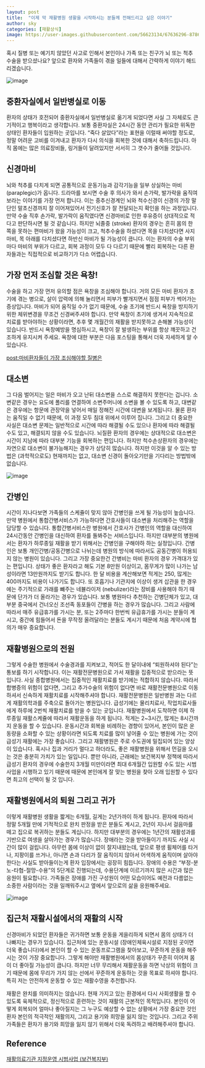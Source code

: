 ```yaml
---
layout: post
title:  "이제 막 재활병원 생활을 시작하시는 분들께 전해드리고 싶은 이야기"
author: sky
categories: [재활상식]
image: https://user-images.githubusercontent.com/56623134/67636296-8786d980-f912-11e9-9e15-dc0fe917bd9d.png
---
```


혹시 질병 또는 예기치 않았던 사고로 인해서 본인이나 가족 또는 친구가 뇌 또는 척추 수술을 받으셨나요? 앞으로 환자와 가족들이 겪을 일들에 대해서 간략하게 이야기 해드리겠습니다.

![image](https://user-images.githubusercontent.com/56623134/67636305-a38a7b00-f912-11e9-81e5-40e2b7343259.png)

## 중환자실에서 일반병실로 이동
환자의 상태가 호전되어 중환자실에서 일반병실로 옮기게 되었다면 사실 그 자체로도 큰 기적이고 행복이라고 생각합니다. 보통 중환자실은 24시간 동안 관리가 필요한 위독한 상태인 환자들이 입원하는 곳입니다. “죽다 살았다”라는 표현을 이럴때 써야할 정도로, 정말 어려운 고비를 이겨내고 환자가 다시 의식을 회복한 것에 대해서 축하드립니다. 아직 몸에는 많은 의료장비들, 링거들이 달려있지만 서서히 그 갯수가 줄어들 것입니다.
 
## 신경마비
뇌와 척추를 다치게 되면 공통적으로 운동기능과 감각기능을 일부 상실하는 마비 (paraplegic)가 옵니다. 드라마를 보시면 수술 후 의사가 와서 손가락, 발가락을 움직여보라는 이야기를 가장 먼저 합니다. 이는 중추신경계인 뇌와 척수신경이 신경의 가장 말단인 말초신경까지 잘 이어져있어서 전기신호가 잘 전달되는지 확인을 하는 과정입니다. 만약 수술 직후 손가락, 발가락이 움직였다면 신경마비로 인한 후유증이 상대적으로 적다고 판단하시면 될 것 같습니다. 하지만  뇌졸중 (stroke) 환자의 경우는 흔히 몸의 한 쪽을 못하는 편마비가 왔을 가능성이 크고, 척추수술을 하셨다면 목을 다치셨다면 사지마비, 목 아래를 다치셨다면 하반신 마비가 될 가능성이 큽니다. 이는 환자의 수술 부위마다 마비의 부위가 다르고, 회복 과정이 모두 다 다르기 때문에 빨리 회복하는 다른 환자들과는 직접적으로 비교하기가 다소 어렵습니다.
 
## 가장 먼저 조심할 것은 욕창!
수술을 하고 가장 먼저 유의할 점은 욕창을 조심해야 합니다. 거의 모든 마비 환자가 초기에 겪는 병으로, 살이 압력에 의해 눌리면서 피부가 빨개지면서 점점 피부가 썩어가는 증상입니다. 마비가 되어 움직일 수가 없기 때문에, 수술 초기에 반드시 욕창을 방지하기 위한 체위변경을 무조건 신경써주셔야 합니다. 만약 욕창이 초기에 생겨서 지속적으로 치료를 받아야하는 상황이라면, 추후 몇 개월간의 재활을 받지못하고 손해볼 가능성이 있습니다. 반드시 욕창예방을 명심하시고, 욕창이 잘 발생하는 부위를 항상 꺠끗하고 건조하게 유지시켜 주세요. 욕창에 대한 부분은 다음 포스팅을 통해서 더욱 자세하게 알 수 있습니다.

[post:마비환자들이 가장 조심해야할 질병은](https://regoresearch.github.io/마비환자들이-가장-조심해야할-질병은/)
 
## 대소변
그 다음 벌어지는 일은 마비가 오고 난뒤 대소변을 스스로 해결하지 못한다는 겁니다. 소변같은 경우는 요도에 폴리를 연결하여 소변주머니에 소변을 볼 수 있도록 하고, 대변같은 경우에는 항문에 관장약을 넣어서 매일 정해진 시간에 대변을 보게됩니다. 물론 환자는 움직일 수 없기 때문에, 이 과정 모두 침대 위에서 이루어 집니다. 그리고 더 중요한 사실은 대소변 문제는 일반적으로 시간에 따라 해결될 수도 있으나  환자에 따라 해결될 수도 있고, 해결되지 않을 수도 있습니다. 뇌질환 환자의 경우에는 상대적으로 대소변은 시간이 지남에 따라 대부분 기능을 회복하는 편입니다. 하지만 척수손상환자의 경우에는 자연으로 대소변이 불가능해지는 경우가 상당히 많습니다. 하지만 이것을 알 수 있는 방법은 (과학적으로도) 현재까지는 없고, 대소변 신경이 돌아오기만을 기다리는 방법밖에 없습니다.

![image](https://user-images.githubusercontent.com/56623134/67636361-1d226900-f913-11e9-9782-f75c73e812bc.png)

## 간병인
시간이 지나다보면 가족들의 스케쥴이 맞지 않아 간병인을 쓰게 될 가능성이 높습니다. 만약 병원에서 통합간병서비스가 가능하다면 간호사들이 대소변을 처리해주는 역할을 담당할 수 있습니다. 통합간병서비스란 병원에서 간호사가 간병인의 역할을 대신하여 24시간동안 간병인을 대신하여 환자를 돌봐주는 서비스입니다.
하지만 대부분의 병원에서는 환자가 하루종일 재활을 받기 위해서는 간병인을 구해야하 하는 실정입니다. 간병인은 보통 개인간병/공동간병으로 나뉘는데 병원의 방식에 따라서도 공동간병이 허용되지 않는 병원이 있습니다. 그리고 가장 중요한건 간병비는 마비 환자의 경우 가격대가 있는 편입니다. 상태가 좋은 환자라고 해도 기본 8만원 이상이고, 몸무게가 많이 나가는 남성이라면 13만원까지도 받기도 합니다. 한 달 비용을 계산해보면 적게는 250, 많게는 400까지도 비용이 나가기도 합니다. 또 호흡기나 기관지에 이상이 생겨 삽관을 한 경우에는 주기적으로 가래를 뺴주는 네뷸라이저 (nebulizer)라는 장비를 사용해야 하기 때문에 단가가 더 올라가는 경우가 있습니다. 보통 병원마다 추천하는 간병단체가 있고, 대부분 중국에서 건너오신 조선족 동포들이 간병을 하는 경우가 많습니다. 그리고 사람에 따라서 매주 유급휴가를 가시는 분, 또는 2주마다 한번씩 유급휴가를 가시는 분들이 계시고, 중간에 힘들어서 돈을 무작정 올려달라는 분들도 계시기 때문에 처음 계약시에 협의가 매우 중요합니다.
 
## 재활병원으로의 전원
그렇게 수술한 병원에서 수술경과를 지켜보고, 적어도 한 달이내에 “퇴원하셔야 된다”는 통보를 하기 시작합니다. 이는 재활전문병원으로 가서 재활을 집중적으로 받으라는 뜻 입니다. 사실 종합병원에서는 집중적인 재활치료를 받기에는 적합하지 않습니다. 따라서 합병증의 위험이 없다면, 그리고 추가수술의 위험이 없다면 바로 재활전문병원으로 이동하셔서 신속하게 재활치료를 시작해주셔야 합니다.
재활전문병원은 일반병원 과는 다르게 재활의학과를 주축으로 돌아가는 병원입니다. 급성기에는 물리치료사, 작업치료사들에게 하루에 2번씩 재활치료를 받을 수 있는 곳입니다. 재활병원에서 도착하면 이제 하루종일 재활스케쥴에 따라서 재활운동을 하게 됩니다. 적게는 2~3시간, 많게는 8시간까지 운동을 할 수 있습니다. 운동시간과 회복을 비례하는 경향이 있어서, 본인이 많은 운동량을 소화할 수 있는 상황이라면 되도록 치료를 많이 넣어줄 수 있는 병원에 가는 것이 급성기 재활에는 가장 좋습니다. 그리고 재활병원은 주로 수도권에 밀집되어 있는 양상이 있습니다. 혹시나 집과 거리가 멀다고 하더라도, 좋은 재활병원을 위해서 먼길을 오시는 것은 충분히 가치가 있는 일입니다.
뿐만 아니라, 근래에는 보건복지부 정책에 따라서 급성기 환자의 경우에 수술한지 3개월 미만이라면 최대 6개월간 입원할 수도 있는 시범사업을 시행하고 있기 때문에  때문에 본인에게 잘 맞는 병원을 찾아 오래 입원할 수 있다면 최고의 선택이 될 것 입니다.
 
## 재활병원에서의 퇴원 그리고 귀가
이렇게 재활병원 생활을 짧게는 6개월, 길게는 2년가까이 하게 됩니다. 환자에 따라서 정말 5개월 만에 기적적으로 완치 판정을 받은 분들도 계시고, 2년이 지나서 걸음마를 떼고 집으로 복귀하는 분들도 계십니다. 하지만 대부분의 경우에는 1년간의 재활성과를 기반으로 여생을 살아가는 경우가 많습니다. 장애라는 것을 받아들이기 까지도 사실 시간이 많이 걸립니다. 아무런 몸에 이상이 없이 잘지내왔는데, 앞으로 평생 휠체어를 타거나, 지팡이를 쓰거나, 아니면 손과 다리가 잘 움직이지 않아서 어색하게 움직이며 살아야 한다는 사실도 받아들이는게 환자 입장에서는 굉장히 힘듭니다. 장애의 수용은 “부정-분노-타협-절망-수용”의 5단계로 진행되는데, 수용단계에 이르기까지 많은 시간과 많은 응원이 필요합니다. 가족들은 장애를 가진 구성원이 어떤 모습이어도 예전과 다름없는 소중한 사람이라는 것을 일깨워주시고 옆에서 앞으로의 삶을 응원해주세요.

![image](https://user-images.githubusercontent.com/56623134/67636379-5fe44100-f913-11e9-895b-72c22fe94361.png)

## 집근처 재활시설에서의 재활의 시작
신경마비가 되었던 환자들은 귀가하면 보통 운동을 게을리하게 되면서 몸의 상태가 더 나빠지는 경우가 있습니다.
집근처에 있는 운동시설 (장애인체육시설로 지정된 곳이면 더욱 좋습니다)에서 본인이 할 수 있는 운동프로그램을 찾아보고, 꾸준하게 운동을 해주시는 것이 가장 중요합니다.
그렇게 해야만 재활병원에서의 몸상태가 꾸준히 이어져 몸이 더 좋아질 가능성이 큽니다.
하지만 너무 무리해서 재활운동을 하면 낙상의 위험이 크기 때문에 몸에 무리가 가지 않는 선에서 꾸준하게 운동하는 것을 목표로 하셔야 합니다.
특히 저는 안전하게 운동할 수 있는 재활수영을 추천합니다.


재활은 완치를 의미하지는 않습니다. 현재 가지고 있는 환경에서 다시 사회생활을 할 수 있도록 육체적으로, 정신적으로 훈련하는 것이 재활의 근본적인 목적입니다. 본인이 어떻게 회복되어 얼마나 좋아질지는 그 누구도 예상할 수 없는 상황에서 가장 중요한 것인 환자 본인의 적극적인 재활의지, 그리고 용기와 희망을 잃지 않는 것입니다. 그리고 주위 가족들은 환자가 용기와 희망을 잃지 않기 위해서 더욱 독려하고 배려해주셔야 합니다.

## Reference
[재활의료기관 지정운영 시범사업 (보건복지부)](http://www.mohw.go.kr/react/al/sal0101vw.jsp?PAR_MENU_ID=04&MENU_ID=040102&CONT_SEQ=343202)
